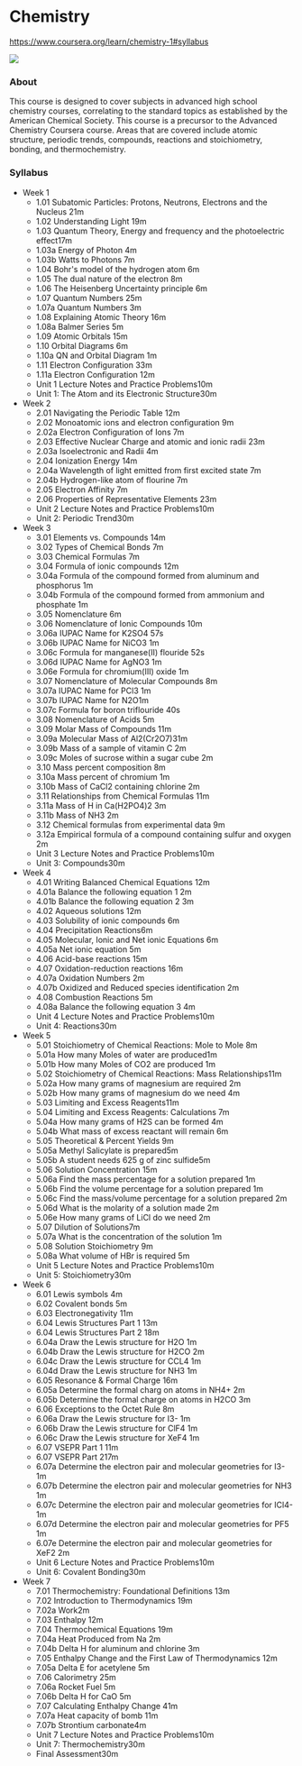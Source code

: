 # Chemistry

https://www.coursera.org/learn/chemistry-1#syllabus

![](https://d3njjcbhbojbot.cloudfront.net/api/utilities/v1/imageproxy/https://s3.amazonaws.com/coursera_assets/xdp/partnerLogos/svg/uk.svg?auto=format%2Ccompress&dpr=1&h=70)

### About

This course is designed to cover subjects in advanced high school chemistry courses, correlating to the standard topics as established by the American Chemical Society. This course is a precursor to the Advanced Chemistry Coursera course. Areas that are covered include atomic structure, periodic trends, compounds, reactions and stoichiometry, bonding, and thermochemistry.

### Syllabus

- Week 1
  - 1.01 Subatomic Particles: Protons, Neutrons, Electrons and the Nucleus  21m
  - 1.02 Understanding Light  19m
  - 1.03 Quantum Theory, Energy and frequency and the photoelectric effect17m
  - 1.03a Energy of Photon  4m
  - 1.03b Watts to Photons  7m
  - 1.04 Bohr's model of the hydrogen atom  6m
  - 1.05 The dual nature of the electron  8m
  - 1.06 The Heisenberg Uncertainty principle  6m
  - 1.07 Quantum Numbers  25m
  - 1.07a Quantum Numbers  3m
  - 1.08 Explaining Atomic Theory  16m
  - 1.08a Balmer Series  5m
  - 1.09 Atomic Orbitals  15m
  - 1.10 Orbital Diagrams  6m
  - 1.10a QN and Orbital Diagram  1m
  - 1.11 Electron Configuration  33m
  - 1.11a Electron Configuration  12m
  - Unit 1 Lecture Notes and Practice Problems10m
  - Unit 1: The Atom and its Electronic Structure30m
- Week 2
  - 2.01 Navigating the Periodic Table  12m
  - 2.02 Monoatomic ions and electron configuration  9m
  - 2.02a Electron Configuration of Ions  7m
  - 2.03 Effective Nuclear Charge and atomic and ionic radii  23m
  - 2.03a Isoelectronic and Radii  4m
  - 2.04 Ionization Energy  14m
  - 2.04a Wavelength of light emitted from first excited state  7m
  - 2.04b Hydrogen-like atom of flourine  7m
  - 2.05 Electron Affinity  7m
  - 2.06 Properties of Representative Elements  23m
  - Unit 2 Lecture Notes and Practice Problems10m
  - Unit 2: Periodic Trend30m
- Week 3
  - 3.01 Elements vs. Compounds  14m
  - 3.02 Types of Chemical Bonds  7m
  - 3.03 Chemical Formulas  7m
  - 3.04 Formula of ionic compounds  12m
  - 3.04a Formula of the compound formed from aluminum and phosphorus  1m
  - 3.04b Formula of the compound formed from ammonium and phosphate  1m
  - 3.05 Nomenclature  6m
  - 3.06 Nomenclature of Ionic Compounds  10m
  - 3.06a IUPAC Name for K2SO4  57s
  - 3.06b IUPAC Name for NiCO3  1m
  - 3.06c Formula for manganese(II) flouride  52s
  - 3.06d IUPAC Name for AgNO3  1m
  - 3.06e Formula for chromium(III) oxide  1m
  - 3.07 Nomenclature of Molecular Compounds  8m
  - 3.07a IUPAC Name for PCl3  1m
  - 3.07b IUPAC Name for N2O1m
  - 3.07c Formula for boron triflouride  40s
  - 3.08 Nomenclature of Acids  5m
  - 3.09 Molar Mass of Compounds  11m
  - 3.09a Molecular Mass of Al2(Cr2O7)31m
  - 3.09b Mass of a sample of vitamin C  2m
  - 3.09c Moles of sucrose within a sugar cube  2m
  - 3.10 Mass percent composition 8m
  - 3.10a Mass percent of chromium  1m
  - 3.10b Mass of CaCl2 containing chlorine  2m
  - 3.11 Relationships from Chemical Formulas  11m
  - 3.11a Mass of H in Ca(H2PO4)2  3m
  - 3.11b Mass of NH3  2m
  - 3.12 Chemical formulas from experimental data  9m
  - 3.12a Empirical formula of a compound containing sulfur and oxygen  2m
  - Unit 3 Lecture Notes and Practice Problems10m
  - Unit 3: Compounds30m
- Week 4
  - 4.01 Writing Balanced Chemical Equations  12m
  - 4.01a Balance the following equation 1  2m
  - 4.01b Balance the following equation 2  3m
  - 4.02 Aqueous solutions  12m
  - 4.03 Solubility of ionic compounds  6m
  - 4.04 Precipitation Reactions6m
  - 4.05 Molecular, Ionic and Net ionic Equations  6m
  - 4.05a Net ionic equation  5m
  - 4.06 Acid-base reactions  15m
  - 4.07 Oxidation-reduction reactions 16m
  - 4.07a Oxidation Numbers 2m
  - 4.07b Oxidized and Reduced species identification  2m
  - 4.08 Combustion Reactions  5m
  - 4.08a Balance the following equation 3  4m
  - Unit 4 Lecture Notes and Practice Problems10m
  - Unit 4: Reactions30m
- Week 5
  - 5.01 Stoichiometry of Chemical Reactions: Mole to Mole  8m
  - 5.01a How many Moles of water are produced1m
  - 5.01b How many Moles of CO2 are produced  1m
  - 5.02 Stoichiometry of Chemical Reactions: Mass Relationships11m
  - 5.02a How many grams of magnesium are required  2m
  - 5.02b How many grams of magnesium do we need  4m
  - 5.03 Limiting and Excess Reagents11m
  - 5.04 Limiting and Excess Reagents: Calculations 7m
  - 5.04a How many grams of H2S can be formed 4m
  - 5.04b What mass of excess reactant will remain  6m
  - 5.05 Theoretical &amp; Percent Yields  9m
  - 5.05a Methyl Salicylate is prepared5m
  - 5.05b A student needs 625 g of zinc sulfide5m
  - 5.06 Solution Concentration  15m
  - 5.06a Find the mass percentage for a solution prepared  1m
  - 5.06b Find the volume percentage for a solution prepared  1m
  - 5.06c Find the mass/volume percentage for a solution prepared  2m
  - 5.06d What is the molarity of a solution made 2m
  - 5.06e How many grams of LiCl do we need  2m
  - 5.07 Dilution of Solutions7m
  - 5.07a What is the concentration of the solution  1m
  - 5.08 Solution Stoichiometry 9m
  - 5.08a What volume of HBr is required 5m
  - Unit 5 Lecture Notes and Practice Problems10m
  - Unit 5: Stoichiometry30m
- Week 6
  - 6.01 Lewis symbols 4m
  - 6.02 Covalent bonds  5m
  - 6.03 Electronegativity  11m
  - 6.04 Lewis Structures Part 1  13m
  - 6.04 Lewis Structures Part 2  18m
  - 6.04a Draw the Lewis structure for H2O  1m
  - 6.04b Draw the Lewis structure for H2CO  2m
  - 6.04c Draw the Lewis structure for CCL4  1m
  - 6.04d Draw the Lewis structure for NH3  1m
  - 6.05 Resonance &amp; Formal Charge  16m
  - 6.05a Determine the formal charg on atoms in NH4+  2m
  - 6.05b Determine the formal charge on atoms in H2CO  3m
  - 6.06 Exceptions to the Octet Rule 8m
  - 6.06a Draw the Lewis structure for I3-  1m
  - 6.06b Draw the Lewis structure for ClF4  1m
  - 6.06c Draw the Lewis structure for XeF4  1m
  - 6.07 VSEPR Part 1  11m
  - 6.07 VSEPR Part 217m
  - 6.07a Determine the electron pair and molecular geometries for I3-  1m
  - 6.07b Determine the electron pair and molecular geometries for NH3  1m
  - 6.07c Determine the electron pair and molecular geometries for ICl4-  1m
  - 6.07d Determine the electron pair and molecular geometries for PF5  1m
  - 6.07e Determine the electron pair and molecular geometries for XeF2  2m
  - Unit 6 Lecture Notes and Practice Problems10m
  - Unit 6: Covalent Bonding30m
- Week 7
  - 7.01 Thermochemistry: Foundational Definitions  13m
  - 7.02 Introduction to Thermodynamics  19m
  - 7.02a Work2m
  - 7.03 Enthalpy  12m
  - 7.04 Thermochemical Equations  19m
  - 7.04a Heat Produced from Na 2m
  - 7.04b Delta H for aluminum and chlorine 3m
  - 7.05 Enthalpy Change and the First Law of Thermodynamics  12m
  - 7.05a Delta E for acetylene  5m
  - 7.06 Calorimetry  25m
  - 7.06a Rocket Fuel  5m
  - 7.06b Delta H for CaO  5m
  - 7.07 Calculating Enthalpy Change 41m
  - 7.07a Heat capacity of bomb  11m
  - 7.07b Strontium carbonate4m
  - Unit 7 Lecture Notes and Practice Problems10m
  - Unit 7: Thermochemistry30m
  - Final Assessment30m
